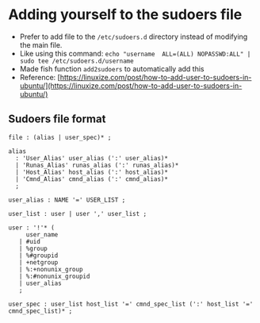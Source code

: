 # Adding yourself to the sudoers file

- Prefer to add file to the `/etc/sudoers.d` directory instead of
  modifying the main file.
- Like using this command: `echo "username  ALL=(ALL) NOPASSWD:ALL" | sudo tee /etc/sudoers.d/username`
- Made fish function `add2sudoers` to automatically add this
- Reference: [https://linuxize.com/post/how-to-add-user-to-sudoers-in-ubuntu/](https://linuxize.com/post/how-to-add-user-to-sudoers-in-ubuntu/)

## Sudoers file format

```
file : (alias | user_spec)* ;

alias
  : 'User_Alias' user_alias (':' user_alias)*
  | 'Runas_Alias' runas_alias (':' runas_alias)*
  | 'Host_Alias' host_alias (':' host_alias)*
  | 'Cmnd_Alias' cmnd_alias (':' cmnd_alias)*
  ;

user_alias : NAME '=' USER_LIST ;

user_list : user | user ',' user_list ;

user : '!'* (
     user_name
   | #uid
   | %group
   | %#groupid
   | +netgroup
   | %:+nonunix_group
   | %:#nonunix_groupid
   | user_alias
   ;

user_spec : user_list host_list '=' cmnd_spec_list (':' host_list '=' cmnd_spec_list)* ;
```
